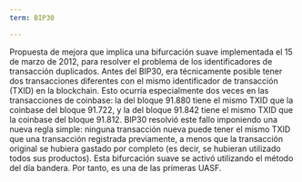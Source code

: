 ```yaml
---
term: BIP30

---
```

Propuesta de mejora que implica una bifurcación suave implementada el 15 de marzo de 2012, para resolver el problema de los identificadores de transacción duplicados. Antes del BIP30, era técnicamente posible tener dos transacciones diferentes con el mismo identificador de transacción (TXID) en la blockchain. Esto ocurría especialmente dos veces en las transacciones de coinbase: la del bloque 91.880 tiene el mismo TXID que la coinbase del bloque 91.722, y la del bloque 91.842 tiene el mismo TXID que la coinbase del bloque 91.812. BIP30 resolvió este fallo imponiendo una nueva regla simple: ninguna transacción nueva puede tener el mismo TXID que una transacción registrada previamente, a menos que la transacción original se hubiera gastado por completo (es decir, se hubieran utilizado todos sus productos). Esta bifurcación suave se activó utilizando el método del día bandera. Por tanto, es una de las primeras UASF.